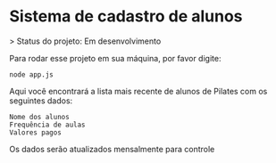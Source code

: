 <h1>Sistema de cadastro de alunos</h1>
> Status do projeto: Em desenvolvimento

Para rodar esse projeto em sua máquina, por favor digite:
```
node app.js
```
Aqui você encontrará a lista mais recente de alunos de Pilates com os seguintes dados:
```
Nome dos alunos
Frequência de aulas
Valores pagos
```
Os dados serão atualizados mensalmente para controle
